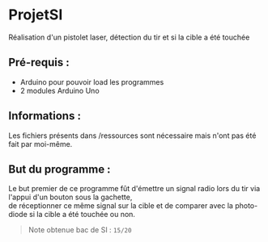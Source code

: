 # ProjetSI
Réalisation d'un pistolet laser, détection du tir et si la cible a été touchée  

## Pré-requis :
- Arduino pour pouvoir load les programmes  
- 2 modules Arduino Uno  

## Informations :
Les fichiers présents dans /ressources sont nécessaire mais n'ont pas été fait par moi-même.  

## But du programme :
Le but premier de ce programme fût d'émettre un signal radio lors du tir via l'appui d'un bouton sous la gachette,  
de réceptionner ce même signal sur la cible et de comparer avec la photo-diode si la cible a été touchée ou non. 

> Note obtenue bac de SI : `15/20`
